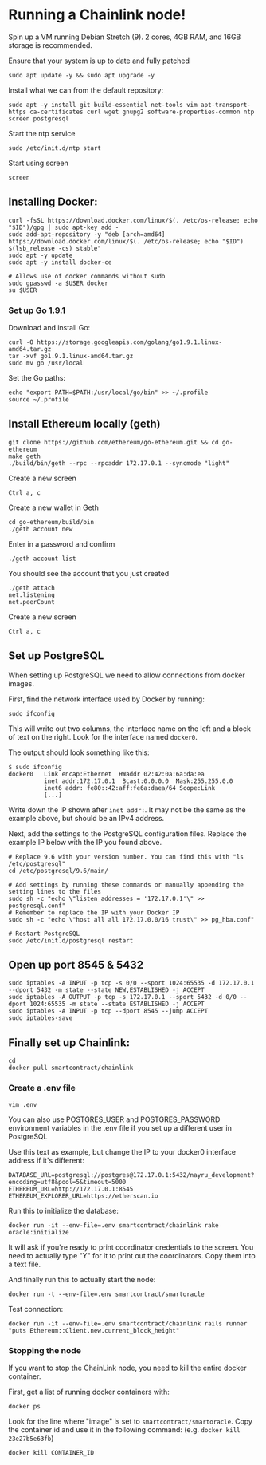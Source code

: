 # Running a Chainlink node!

Spin up a VM running Debian Stretch (9). 2 cores, 4GB RAM, and 16GB storage is recommended.

Ensure that your system is up to date and fully patched

```script
sudo apt update -y && sudo apt upgrade -y
```

Install what we can from the default repository:

```shell
sudo apt -y install git build-essential net-tools vim apt-transport-https ca-certificates curl wget gnupg2 software-properties-common ntp screen postgresql
```

Start the ntp service

```shell
sudo /etc/init.d/ntp start
```

Start using screen

```shell
screen
```

## Installing Docker:

```shell
curl -fsSL https://download.docker.com/linux/$(. /etc/os-release; echo "$ID")/gpg | sudo apt-key add -
sudo add-apt-repository -y "deb [arch=amd64] https://download.docker.com/linux/$(. /etc/os-release; echo "$ID") $(lsb_release -cs) stable"
sudo apt -y update
sudo apt -y install docker-ce

# Allows use of docker commands without sudo
sudo gpasswd -a $USER docker
su $USER
```

### Set up Go 1.9.1

Download and install Go:

```shell
curl -O https://storage.googleapis.com/golang/go1.9.1.linux-amd64.tar.gz
tar -xvf go1.9.1.linux-amd64.tar.gz
sudo mv go /usr/local
```

Set the Go paths:

```shell
echo "export PATH=$PATH:/usr/local/go/bin" >> ~/.profile
source ~/.profile
```

## Install Ethereum locally (geth)

```shell
git clone https://github.com/ethereum/go-ethereum.git && cd go-ethereum
make geth
./build/bin/geth --rpc --rpcaddr 172.17.0.1 --syncmode "light"
```

Create a new screen

```shell
Ctrl a, c
```

Create a new wallet in Geth

```shell
cd go-ethereum/build/bin
./geth account new
```

Enter in a password and confirm

```shell
./geth account list
```

You should see the account that you just created

```shell
./geth attach
net.listening
net.peerCount
```

Create a new screen

```shell
Ctrl a, c
```
 
## Set up PostgreSQL

When setting up PostgreSQL we need to allow connections from docker images.

First, find the network interface used by Docker by running:

```shell
sudo ifconfig
```

This will write out two columns, the interface name on the left and a block of text on the right. Look for the interface named `docker0`.

The output should look something like this:

```shell
$ sudo ifconfig
docker0   Link encap:Ethernet  HWaddr 02:42:0a:6a:da:ea  
          inet addr:172.17.0.1  Bcast:0.0.0.0  Mask:255.255.0.0
          inet6 addr: fe80::42:aff:fe6a:daea/64 Scope:Link
          [...]
```

Write down the IP shown after `inet addr:`. It may not be the same as the example above, but should be an IPv4 address.

Next, add the settings to the PostgreSQL configuration files. Replace the example IP below with the IP you found above.

```shell
# Replace 9.6 with your version number. You can find this with "ls /etc/postgresql"
cd /etc/postgresql/9.6/main/

# Add settings by running these commands or manually appending the setting lines to the files
sudo sh -c "echo \"listen_addresses = '172.17.0.1'\" >> postgresql.conf"
# Remember to replace the IP with your Docker IP
sudo sh -c "echo \"host all all 172.17.0.0/16 trust\" >> pg_hba.conf"

# Restart PostgreSQL
sudo /etc/init.d/postgresql restart
```

## Open up port 8545 & 5432

```shell
sudo iptables -A INPUT -p tcp -s 0/0 --sport 1024:65535 -d 172.17.0.1  --dport 5432 -m state --state NEW,ESTABLISHED -j ACCEPT
sudo iptables -A OUTPUT -p tcp -s 172.17.0.1 --sport 5432 -d 0/0 --dport 1024:65535 -m state --state ESTABLISHED -j ACCEPT
sudo iptables -A INPUT -p tcp --dport 8545 --jump ACCEPT
sudo iptables-save
```

## Finally set up Chainlink:

```shell
cd
docker pull smartcontract/chainlink
```

### Create a .env file

```shell
vim .env
```
You can also use POSTGRES_USER and POSTGRES_PASSWORD environment variables in the .env file if you set up a different user in PostgreSQL

Use this text as example, but change the IP to your docker0 interface address if it's different:

```shell
DATABASE_URL=postgresql://postgres@172.17.0.1:5432/nayru_development?encoding=utf8&pool=5&timeout=5000
ETHEREUM_URL=http://172.17.0.1:8545
ETHEREUM_EXPLORER_URL=https://etherscan.io
```

Run this to initialize the database:

```shell
docker run -it --env-file=.env smartcontract/chainlink rake oracle:initialize
```

It will ask if you're ready to print coordinator credentials to the screen. You need to actually type "Y" for it to print out the coordinators. Copy them into a text file.

And finally run this to actually start the node:

```shell
docker run -t --env-file=.env smartcontract/smartoracle
```

Test connection:

```shell
docker run -it --env-file=.env smartcontract/chainlink rails runner "puts Ethereum::Client.new.current_block_height"
```

### Stopping the node

If you want to stop the ChainLink node, you need to kill the entire docker container.

First, get a list of running docker containers with:

```shell
docker ps
```

Look for the line where "image" is set to `smartcontract/smartoracle`.
Copy the container id and use it in the following command: (e.g. `docker kill 23e27b5e63fb`)

```shell
docker kill CONTAINER_ID
```
